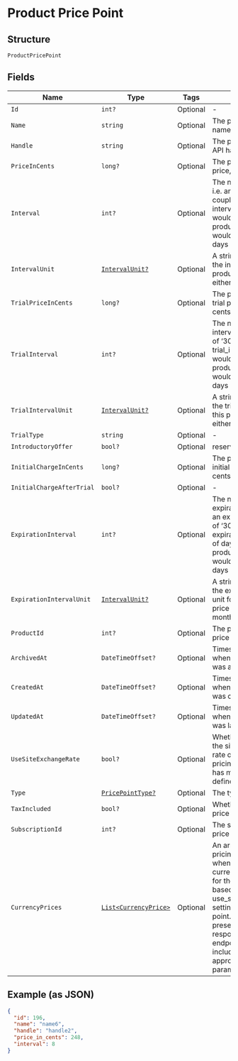 
# Product Price Point

## Structure

`ProductPricePoint`

## Fields

| Name | Type | Tags | Description |
|  --- | --- | --- | --- |
| `Id` | `int?` | Optional | - |
| `Name` | `string` | Optional | The product price point name |
| `Handle` | `string` | Optional | The product price point API handle |
| `PriceInCents` | `long?` | Optional | The product price point price, in integer cents |
| `Interval` | `int?` | Optional | The numerical interval. i.e. an interval of ‘30’ coupled with an interval_unit of day would mean this product price point would renew every 30 days |
| `IntervalUnit` | [`IntervalUnit?`](../../doc/models/interval-unit.md) | Optional | A string representing the interval unit for this product price point, either month or day |
| `TrialPriceInCents` | `long?` | Optional | The product price point trial price, in integer cents |
| `TrialInterval` | `int?` | Optional | The numerical trial interval. i.e. an interval of ‘30’ coupled with an trial_interval_unit of day would mean this product price point would renew every 30 days |
| `TrialIntervalUnit` | [`IntervalUnit?`](../../doc/models/interval-unit.md) | Optional | A string representing the trial interval unit for this product price point, either month or day |
| `TrialType` | `string` | Optional | - |
| `IntroductoryOffer` | `bool?` | Optional | reserved for future use |
| `InitialChargeInCents` | `long?` | Optional | The product price point initial charge, in integer cents |
| `InitialChargeAfterTrial` | `bool?` | Optional | - |
| `ExpirationInterval` | `int?` | Optional | The numerical expiration interval. i.e. an expiration_interval of ‘30’ coupled with an expiration_interval_unit of day would mean this product price point would expire every 30 days |
| `ExpirationIntervalUnit` | [`IntervalUnit?`](../../doc/models/interval-unit.md) | Optional | A string representing the expiration interval unit for this product price point, either month or day |
| `ProductId` | `int?` | Optional | The product id this price point belongs to |
| `ArchivedAt` | `DateTimeOffset?` | Optional | Timestamp indicating when this price point was archived |
| `CreatedAt` | `DateTimeOffset?` | Optional | Timestamp indicating when this price point was created |
| `UpdatedAt` | `DateTimeOffset?` | Optional | Timestamp indicating when this price point was last updated |
| `UseSiteExchangeRate` | `bool?` | Optional | Whether or not to use the site's exchange rate or define your own pricing when your site has multiple currencies defined. |
| `Type` | [`PricePointType?`](../../doc/models/price-point-type.md) | Optional | The type of price point |
| `TaxIncluded` | `bool?` | Optional | Whether or not the price point includes tax |
| `SubscriptionId` | `int?` | Optional | The subscription id this price point belongs to |
| `CurrencyPrices` | [`List<CurrencyPrice>`](../../doc/models/currency-price.md) | Optional | An array of currency pricing data is available when multiple currencies are defined for the site. It varies based on the use_site_exchange_rate setting for the price point. This parameter is present only in the response of read endpoints, after including the appropriate query parameter. |

## Example (as JSON)

```json
{
  "id": 196,
  "name": "name6",
  "handle": "handle2",
  "price_in_cents": 248,
  "interval": 8
}
```

